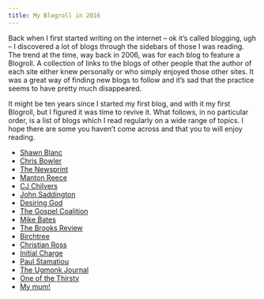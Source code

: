 ```yaml
---
title: My Blogroll in 2016
---
```

Back when I first started writing on the internet – ok it’s called blogging, ugh – I discovered a lot of blogs through the sidebars of those I was reading. The trend at the time, way back in 2006, was for each blog to feature a Blogroll. A collection of links to the blogs of other people that the author of each site either knew personally or who simply enjoyed those other sites. It was a great way of finding new blogs to follow and it’s sad that the practice seems to have pretty much disappeared.

It might be ten years since I started my first blog, and with it my first Blogroll, but I figured it was time to revive it. What follows, in no particular order, is a list of blogs which I read regularly on a wide range of topics. I hope there are some you haven’t come across and that you to will enjoy reading.
<ul>
<li><a href="https://shawnblanc.net" title="Shawn Blanc">Shawn Blanc</a></li>
<li><a href="http://chrisbowler.com" title="Chris Bowler">Chris Bowler</a></li>
<li><a href="http://thenewsprint.co" title="The Newsprint">The Newsprint</a></li>
<li><a href="http://www.manton.org" title="Manton Reece">Manton Reece</a></li>
<li><a href="http://cjchilvers.com/blog/" title="CJ Chilvers">CJ Chilvers</a></li>
<li><a href="https://john.do" title="John Saddington">John Saddington</a></li>
<li><a href="http://www.desiringgod.org" title="Desiring God">Desiring God</a></li>
<li><a href="https://www.thegospelcoalition.org" title="The Gospel Coalition">The Gospel Coalition</a></li>
<li><a href="http://www.mbs-p-b.com" title="Mike Bates">Mike Bates</a></li>
<li><a href="https://brooksreview.net" title="The Brooks Review">The Brooks Review</a></li>
<li><a href="https://birchtree.me" title="Birctree">Birchtree</a></li>
<li><a href="http://christianross.net" title="Christian Ross">Christian Ross</a></li>
<li><a href="http://initialcharge.net" title="Initial Charge">Initial Charge</a></li>
<li><a href="http://paulstamatiou.com" title="Paul Stamatiou">Paul Stamatiou</a></li>
<li><a href="http://ugmonk.com/blog/" title="The Ugmonk Journal">The Ugmonk Journal</a></li>
<li><a href="https://oneofthethirsty.com" title="My friend Nim">One of the Thirsty</a></li>
<li><a href="https://leaves2.wordpress.com" title="My mum, Alison Bowell">My mum!</a></li>
</ul>
